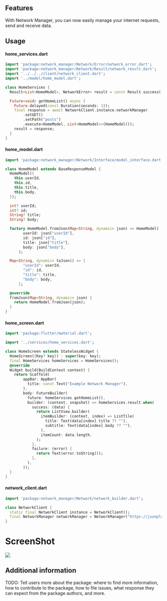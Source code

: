 
## Features

With Network Manager, you can now easily manage your internet requests, send and receive data.


## Usage

#### home_services.dart
```dart
import 'package:network_manager/Network/Error/network_error.dart';
import 'package:network_manager/Network/Result/network_result.dart';
import '../../../client/network_client.dart';
import '../model/home_model.dart';

class HomeServices {
  Result<List<HomeModel>, NetworkError> result = const Result.success([]);

  Future<void> getHomeList() async {
    Future.delayed(const Duration(seconds: 1));
    final response = await NetworkClient.instance.networkManager
        .setGET()
        .setPath("posts")
        .execute<HomeModel, List<HomeModel>>(HomeModel());
    result = response;
  }
}

```

#### home_model.dart
```dart
import 'package:network_manager/Network/Interface/model_interface.dart';

class HomeModel extends BaseResponseModel {
  HomeModel({
    this.userId,
    this.id,
    this.title,
    this.body,
  });

  int? userId;
  int? id;
  String? title;
  String? body;

  factory HomeModel.fromJson(Map<String, dynamic> json) => HomeModel(
        userId: json["userId"],
        id: json["id"],
        title: json["title"],
        body: json["body"],
      );

  Map<String, dynamic> toJson() => {
        "userId": userId,
        "id": id,
        "title": title,
        "body": body,
      };

  @override
  fromJson(Map<String, dynamic> json) {
    return HomeModel.fromJson(json);
  }
}

```



#### home_screen.dart
```dart
import 'package:flutter/material.dart';

import '../services/home_services.dart';

class HomeScreen extends StatelessWidget {
  HomeScreen({Key? key}) : super(key: key);
  final HomeServices homeServices = HomeServices();
  @override
  Widget build(BuildContext context) {
    return Scaffold(
        appBar: AppBar(
          title: const Text("Example Network Manager"),
        ),
        body: FutureBuilder(
          future: homeServices.getHomeList(),
          builder: (context, snapshot) => homeServices.result.when(
            success: (data) {
              return ListView.builder(
                itemBuilder: (context, index) => ListTile(
                  title: Text(data[index].title ?? ""),
                  subtitle: Text(data[index].body ?? ""),
                ),
                itemCount: data.length,
              );
            },
            failure: (error) {
              return Text(error.toString());
            },
          ),
        ));
  }
}
```


#### network_client.dart
```dart
import 'package:network_manager/Network/network_builder.dart';

class NetworkClient {
  static final NetworkClient instance = NetworkClient();
  final NetworkManager networkManager = NetworkManager("https://jsonplaceholder.typicode.com/",debugMode: true);
}
```

# ScreenShot
![](https://meetmighty.com//codecanyon/document/mightynews/images/ic_logo.png)




## Additional information

TODO: Tell users more about the package: where to find more information, how to 
contribute to the package, how to file issues, what response they can expect 
from the package authors, and more.

